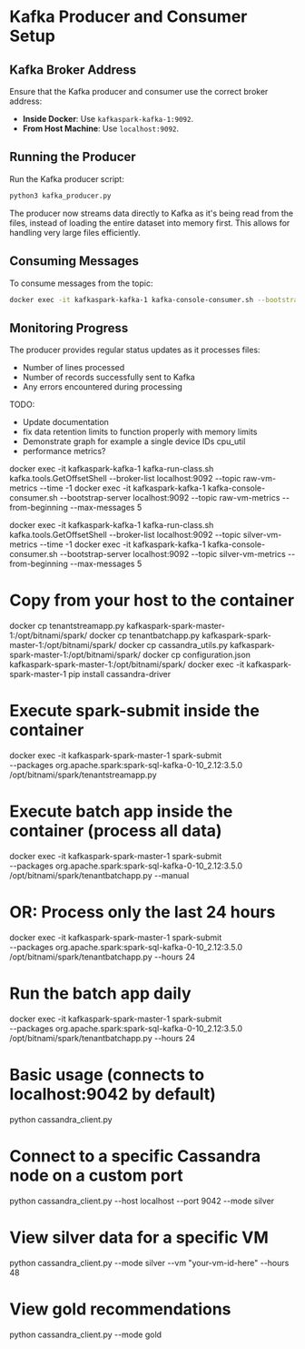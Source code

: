 # Kafka Producer and Consumer Setup

## Kafka Broker Address
Ensure that the Kafka producer and consumer use the correct broker address:
- **Inside Docker**: Use `kafkaspark-kafka-1:9092`.
- **From Host Machine**: Use `localhost:9092`.

## Running the Producer
Run the Kafka producer script:
```bash
python3 kafka_producer.py
```

The producer now streams data directly to Kafka as it's being read from the files, instead of loading the entire dataset into memory first. This allows for handling very large files efficiently.

## Consuming Messages
To consume messages from the topic:
```bash
docker exec -it kafkaspark-kafka-1 kafka-console-consumer.sh --bootstrap-server kafkaspark-kafka-1:9092 --topic raw-vm-metrics --from-beginning
```

## Monitoring Progress
The producer provides regular status updates as it processes files:
- Number of lines processed
- Number of records successfully sent to Kafka
- Any errors encountered during processing

TODO:
- Update documentation
- fix data retention limits to function properly with memory limits
- Demonstrate graph for example a single device IDs cpu_util
- performance metrics?

docker exec -it kafkaspark-kafka-1 kafka-run-class.sh kafka.tools.GetOffsetShell --broker-list localhost:9092 --topic raw-vm-metrics --time -1
docker exec -it kafkaspark-kafka-1 kafka-console-consumer.sh --bootstrap-server localhost:9092 --topic raw-vm-metrics --from-beginning --max-messages 5

docker exec -it kafkaspark-kafka-1 kafka-run-class.sh kafka.tools.GetOffsetShell --broker-list localhost:9092 --topic silver-vm-metrics --time -1
docker exec -it kafkaspark-kafka-1 kafka-console-consumer.sh --bootstrap-server localhost:9092 --topic silver-vm-metrics --from-beginning --max-messages 5

# Copy from your host to the container
docker cp tenantstreamapp.py kafkaspark-spark-master-1:/opt/bitnami/spark/
docker cp tenantbatchapp.py kafkaspark-spark-master-1:/opt/bitnami/spark/
docker cp cassandra_utils.py kafkaspark-spark-master-1:/opt/bitnami/spark/
docker cp configuration.json kafkaspark-spark-master-1:/opt/bitnami/spark/
docker exec -it kafkaspark-spark-master-1 pip install cassandra-driver

# Execute spark-submit inside the container
docker exec -it kafkaspark-spark-master-1 spark-submit \
    --packages org.apache.spark:spark-sql-kafka-0-10_2.12:3.5.0 \
    /opt/bitnami/spark/tenantstreamapp.py


# Execute batch app inside the container (process all data)
docker exec -it kafkaspark-spark-master-1 spark-submit \
    --packages org.apache.spark:spark-sql-kafka-0-10_2.12:3.5.0 \
    /opt/bitnami/spark/tenantbatchapp.py --manual

# OR: Process only the last 24 hours
docker exec -it kafkaspark-spark-master-1 spark-submit \
    --packages org.apache.spark:spark-sql-kafka-0-10_2.12:3.5.0 \
    /opt/bitnami/spark/tenantbatchapp.py --hours 24

# Run the batch app daily
docker exec -it kafkaspark-spark-master-1 spark-submit \
    --packages org.apache.spark:spark-sql-kafka-0-10_2.12:3.5.0 \
    /opt/bitnami/spark/tenantbatchapp.py --hours 24



# Basic usage (connects to localhost:9042 by default)
python cassandra_client.py

# Connect to a specific Cassandra node on a custom port
python cassandra_client.py --host localhost --port 9042 --mode silver

# View silver data for a specific VM
python cassandra_client.py --mode silver --vm "your-vm-id-here" --hours 48

# View gold recommendations
python cassandra_client.py --mode gold

